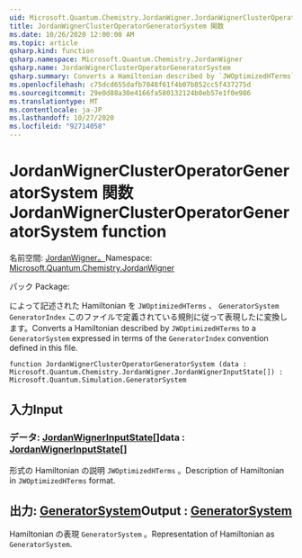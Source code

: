 ```yaml
---
uid: Microsoft.Quantum.Chemistry.JordanWigner.JordanWignerClusterOperatorGeneratorSystem
title: JordanWignerClusterOperatorGeneratorSystem 関数
ms.date: 10/26/2020 12:00:00 AM
ms.topic: article
qsharp.kind: function
qsharp.namespace: Microsoft.Quantum.Chemistry.JordanWigner
qsharp.name: JordanWignerClusterOperatorGeneratorSystem
qsharp.summary: Converts a Hamiltonian described by `JWOptimizedHTerms` to a `GeneratorSystem` expressed in terms of the `GeneratorIndex` convention defined in this file.
ms.openlocfilehash: c75dcd655dafb7048f61f4b07b852cc5f437275d
ms.sourcegitcommit: 29e0d88a30e4166fa580132124b0eb57e1f0e986
ms.translationtype: MT
ms.contentlocale: ja-JP
ms.lasthandoff: 10/27/2020
ms.locfileid: "92714058"
---
```

# <a name="jordanwignerclusteroperatorgeneratorsystem-function"></a><span data-ttu-id="c6b59-102">JordanWignerClusterOperatorGeneratorSystem 関数</span><span class="sxs-lookup"><span data-stu-id="c6b59-102">JordanWignerClusterOperatorGeneratorSystem function</span></span>

<span data-ttu-id="c6b59-103">名前空間: [JordanWigner。](xref:Microsoft.Quantum.Chemistry.JordanWigner)</span><span class="sxs-lookup"><span data-stu-id="c6b59-103">Namespace: [Microsoft.Quantum.Chemistry.JordanWigner](xref:Microsoft.Quantum.Chemistry.JordanWigner)</span></span>

<span data-ttu-id="c6b59-104">パック [](https://nuget.org/packages/)</span><span class="sxs-lookup"><span data-stu-id="c6b59-104">Package: [](https://nuget.org/packages/)</span></span>


<span data-ttu-id="c6b59-105">によって記述された Hamiltonian を `JWOptimizedHTerms` 、 `GeneratorSystem` `GeneratorIndex` このファイルで定義されている規則に従って表現したに変換します。</span><span class="sxs-lookup"><span data-stu-id="c6b59-105">Converts a Hamiltonian described by `JWOptimizedHTerms` to a `GeneratorSystem` expressed in terms of the `GeneratorIndex` convention defined in this file.</span></span>

```qsharp
function JordanWignerClusterOperatorGeneratorSystem (data : Microsoft.Quantum.Chemistry.JordanWigner.JordanWignerInputState[]) : Microsoft.Quantum.Simulation.GeneratorSystem
```


## <a name="input"></a><span data-ttu-id="c6b59-106">入力</span><span class="sxs-lookup"><span data-stu-id="c6b59-106">Input</span></span>

### <a name="data--jordanwignerinputstate"></a><span data-ttu-id="c6b59-107">データ: [JordanWignerInputState](xref:Microsoft.Quantum.Chemistry.JordanWigner.JordanWignerInputState)[]</span><span class="sxs-lookup"><span data-stu-id="c6b59-107">data : [JordanWignerInputState](xref:Microsoft.Quantum.Chemistry.JordanWigner.JordanWignerInputState)[]</span></span>

<span data-ttu-id="c6b59-108">形式の Hamiltonian の説明 `JWOptimizedHTerms` 。</span><span class="sxs-lookup"><span data-stu-id="c6b59-108">Description of Hamiltonian in `JWOptimizedHTerms` format.</span></span>



## <a name="output--generatorsystem"></a><span data-ttu-id="c6b59-109">出力: [GeneratorSystem](xref:Microsoft.Quantum.Simulation.GeneratorSystem)</span><span class="sxs-lookup"><span data-stu-id="c6b59-109">Output : [GeneratorSystem](xref:Microsoft.Quantum.Simulation.GeneratorSystem)</span></span>

<span data-ttu-id="c6b59-110">Hamiltonian の表現 `GeneratorSystem` 。</span><span class="sxs-lookup"><span data-stu-id="c6b59-110">Representation of Hamiltonian as `GeneratorSystem`.</span></span>